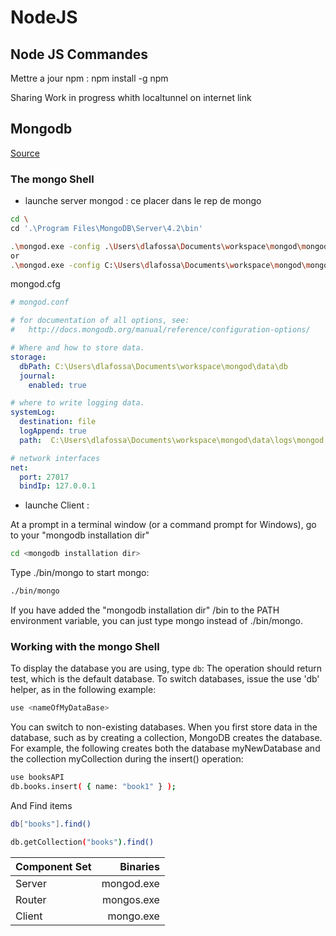# NodeJS

## Node JS Commandes

Mettre a jour npm : npm install -g npm

Sharing Work in progress whith localtunnel on internet link

## Mongodb

[Source](https://docs.mongodb.com/v3.2/tutorial/query-documents/)

### The mongo Shell

- launche server mongod :
ce placer dans le rep de mongo

```bash
cd \
cd '.\Program Files\MongoDB\Server\4.2\bin'
```

```bash
.\mongod.exe -config .\Users\dlafossa\Documents\workspace\mongod\mongod.cfg
or
.\mongod.exe -config C:\Users\dlafossa\Documents\workspace\mongod\mongod.cfg
```

mongod.cfg

```yaml
# mongod.conf

# for documentation of all options, see:
#   http://docs.mongodb.org/manual/reference/configuration-options/

# Where and how to store data.
storage:
  dbPath: C:\Users\dlafossa\Documents\workspace\mongod\data\db
  journal:
    enabled: true

# where to write logging data.
systemLog:
  destination: file
  logAppend: true
  path:  C:\Users\dlafossa\Documents\workspace\mongod\data\logs\mongod.log

# network interfaces
net:
  port: 27017
  bindIp: 127.0.0.1

```

- launche Client :

At a prompt in a terminal window (or a command prompt for Windows), go to your "mongodb installation dir"

```bash
cd <mongodb installation dir>
```

Type ./bin/mongo to start mongo:

```bash
./bin/mongo
```

If you have added the "mongodb installation dir" /bin to the PATH environment variable, you can just type mongo instead of ./bin/mongo.

### Working with the mongo Shell

To display the database you are using, type `db`:
The operation should return test, which is the default database. To switch databases, issue the use 'db' helper, as in the following example:

```bash
use <nameOfMyDataBase>
```

You can switch to non-existing databases. When you first store data in the database, such as by creating a collection, MongoDB creates the database. For example, the following creates both the database myNewDatabase and the collection myCollection during the insert() operation:

```bash
use booksAPI
db.books.insert( { name: "book1" } );
```

And Find items

```bash
db["books"].find()

db.getCollection("books").find()
```

|Component Set | Binaries |
| --------------|----------:|
|Server | mongod.exe|
|Router | mongos.exe|
|Client | mongo.exe |
